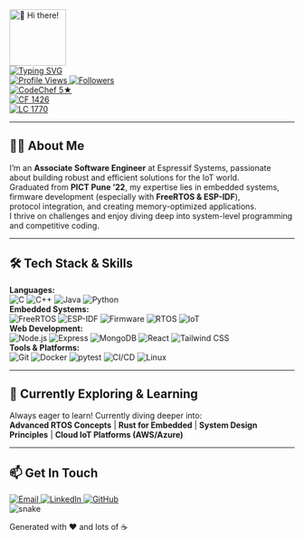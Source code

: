 <!-- 
  Place this in a repo named `kvp1703` so it shows up on your profile.
  Inspired by Apple's clean design with modern animations and minimalism
-->

<link rel="stylesheet" href="style.css">

<!-- Header Section with Subtle Animation -->
<div class="header-section">
  <div class="profile-image-container">
    <img 
      src="https://media.giphy.com/media/hvRJCLFzcasrR4ia7z/giphy.gif" 
      alt="👋 Hi there!" 
      width="100" 
      class="profile-gif"
    />
  </div>
  
  <div class="typing-animation-container">
    <a href="https://github.com/kvp1703">
      <img 
        src="https://readme-typing-svg.herokuapp.com?font=Fira+Code&weight=600&size=30&pause=1000&color=00BFFF¢er=true&vCenter=true&random=false&width=435&lines=Hi+there%2C+I'm+Pritam+Shelke+%F0%9F%9A%80;Associate+Software+Engineer;Firmware+%26+IoT+Developer;Competitive+Programmer;Always+Learning+New+Things" 
        alt="Typing SVG" 
        class="typing-animation"
      />
    </a>
  </div>
</div>

<!-- Profile Stats with Smooth Transitions -->
<div class="stats-grid">
  <a href="https://github.com/kvp1703">
    <img 
      src="https://komarev.com/ghpvc/?username=kvp1703&style=flat-square&color=blueviolet" 
      alt="Profile Views" 
      class="stat-badge"
    />
  </a>
  <a href="https://github.com/kvp1703?tab=followers">
    <img 
      src="https://img.shields.io/github/followers/kvp1703?style=flat-square&logo=github&color=blueviolet" 
      alt="Followers" 
      class="stat-badge"
    />
  </a>
</div>

<!-- Badges Section with Modern Layout -->
<div class="badges-section">
  <div class="badge-card">
    <a href="https://www.codechef.com/users/kshitijvpatil">
      <img 
        src="https://img.shields.io/badge/CodeChef-5%20★-FFD700?style=for-the-badge&logo=codechef&logoColor=white" 
        alt="CodeChef 5★" 
        class="badge"
      />
    </a>
  </div>
  <div class="badge-card">
    <a href="https://codeforces.com/profile/kshitijvpatil">
      <img 
        src="https://img.shields.io/badge/Codeforces-1426-0099ff?style=for-the-badge&logo=codeforces&logoColor=white" 
        alt="CF 1426" 
        class="badge"
      />
    </a>
  </div>
  <div class="badge-card">
    <a href="https://leetcode.com/kvp1703/">
      <img 
        src="https://img.shields.io/badge/LeetCode-1770-orange?style=for-the-badge&logo=leetcode&logoColor=white" 
        alt="LC 1770" 
        class="badge"
      />
    </a>
  </div>
</div>

---

<!-- About Me Section with Clean Typography -->
<h2 class="section-title">👨‍💻 About Me</h2>
<p class="about-text">
  I’m an <strong>Associate Software Engineer</strong> at Espressif Systems, passionate about building robust and efficient solutions for the IoT world.<br />
  Graduated from <strong>PICT Pune ’22</strong>, my expertise lies in embedded systems, firmware development (especially with <strong>FreeRTOS & ESP-IDF</strong>),<br />
  protocol integration, and creating memory-optimized applications. <br />
  I thrive on challenges and enjoy diving deep into system-level programming and competitive coding.
</p>

---

<!-- Skills Section with Modern Card Layout -->
<h2 class="section-title">🛠️ Tech Stack & Skills</h2>
<div class="skills-grid">
  <div class="skills-category">
    <strong>Languages:</strong>
    <div class="skill-icons">
      <img src="https://img.shields.io/badge/C-A8B9CC?style=for-the-badge&logo=c&logoColor=white" alt="C"/>
      <img src="https://img.shields.io/badge/C%2B%2B-00599C?style=for-the-badge&logo=c%2B%2B&logoColor=white" alt="C++"/>
      <img src="https://img.shields.io/badge/Java-ED8B00?style=for-the-badge&logo=openjdk&logoColor=white" alt="Java"/>
      <img src="https://img.shields.io/badge/Python-3776AB?style=for-the-badge&logo=python&logoColor=white" alt="Python"/>
    </div>
  </div>
  <div class="skills-category">
    <strong>Embedded Systems:</strong>
    <div class="skill-icons">
      <img src="https://img.shields.io/badge/FreeRTOS-1A202C?style=for-the-badge&logo=freertos&logoColor=white" alt="FreeRTOS"/>
      <img src="https://img.shields.io/badge/ESP--IDF-E7352C?style=for-the-badge&logo=espressif&logoColor=white" alt="ESP-IDF"/>
      <img src="https://img.shields.io/badge/Firmware-007ACC?style=for-the-badge" alt="Firmware"/>
      <img src="https://img.shields.io/badge/RTOS-FF6F00?style=for-the-badge" alt="RTOS"/>
      <img src="https://img.shields.io/badge/IoT-00979D?style=for-the-badge" alt="IoT"/>
    </div>
  </div>
  <div class="skills-category">
    <strong>Web Development:</strong>
    <div class="skill-icons">
      <img src="https://img.shields.io/badge/Node.js-339933?style=for-the-badge&logo=node.js&logoColor=white" alt="Node.js"/>
      <img src="https://img.shields.io/badge/Express-000000?style=for-the-badge&logo=express&logoColor=white" alt="Express"/>
      <img src="https://img.shields.io/badge/MongoDB-47A248?style=for-the-badge&logo=mongodb&logoColor=white" alt="MongoDB"/>
      <img src="https://img.shields.io/badge/React-61DAFB?style=for-the-badge&logo=react&logoColor=black" alt="React"/>
      <img src="https://img.shields.io/badge/Tailwind_CSS-38B2AC?style=for-the-badge&logo=tailwind-css&logoColor=white" alt="Tailwind CSS"/>
    </div>
  </div>
  <div class="skills-category">
    <strong>Tools & Platforms:</strong>
    <div class="skill-icons">
      <img src="https://img.shields.io/badge/Git-F05032?style=for-the-badge&logo=git&logoColor=white" alt="Git"/>
      <img src="https://img.shields.io/badge/Docker-2496ED?style=for-the-badge&logo=docker&logoColor=white" alt="Docker"/>
      <img src="https://img.shields.io/badge/Pytest-0A9EDC?style=for-the-badge&logo=pytest&logoColor=white" alt="pytest"/>
      <img src="https://img.shields.io/badge/CI/CD-007ACC?style=for-the-badge&logo=githubactions&logoColor=white" alt="CI/CD"/>
      <img src="https://img.shields.io/badge/Linux-FCC624?style=for-the-badge&logo=linux&logoColor=black" alt="Linux"/>
    </div>
  </div>
</div>

---

<!-- Learning & Fun Sections with Subtle Animations -->
<h2 class="section-title">🌱 Currently Exploring & Learning</h2>
<p class="learning-text">
  Always eager to learn! Currently diving deeper into: <br/>
  <strong>Advanced RTOS Concepts</strong> | <strong>Rust for Embedded</strong> | <strong>System Design Principles</strong> | <strong>Cloud IoT Platforms (AWS/Azure)</strong>
</p>

---

<!-- Connect Section with Modern Layout -->
<h2 class="section-title">📫 Get In Touch</h2>
<div class="connect-grid">
  <a href="mailto:kshitijvpatil1703@gmail.com">
    <img 
      src="https://img.shields.io/badge/Email-D14836?style=for-the-badge&logo=gmail&logoColor=white" 
      alt="Email" 
      class="connect-badge"
    />
  </a>
  <a href="https://linkedin.com/in/kvp1703">
    <img 
      src="https://img.shields.io/badge/LinkedIn-0A66C2?style=for-the-badge&logo=linkedin&logoColor=white" 
      alt="LinkedIn" 
      class="connect-badge"
    />
  </a>
  <a href="https://github.com/kvp1703">
    <img 
      src="https://img.shields.io/badge/GitHub-181717?style=for-the-badge&logo=github&logoColor=white" 
      alt="GitHub" 
      class="connect-badge"
    />
  </a>
</div>

<!-- Contribution Graph with Smooth Animation -->
<div class="contribution-section">
  <img 
    src="https://raw.githubusercontent.com/kvp1703/kvp1703/main/github-contribution-grid-snake.svg" 
    alt="snake" 
    class="contribution-graph"
  />
</div>

<!-- Footer with Subtle Animation -->
<p class="footer-text">Generated with ❤️ and lots of ☕</p>

